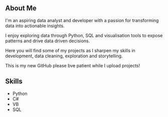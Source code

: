 ## About Me


I'm an aspiring data analyst and developer with a passion for transforming data into actionable insights.

I enjoy exploring data through Python, SQL and visualisation tools to expose patterns and drive data driven decisions.

Here you will find some of my projects as I sharpen my skills in development, data cleaning, exploration and storytelling.

This is my new GitHub please bve patient while I upload projects!


## Skills

 - Python
 - C#
 - VB
 - SQL
